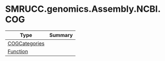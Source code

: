 ﻿
# SMRUCC.genomics.Assembly.NCBI.COG

|Type|Summary|
|----|-------|
|[COGCategories](./COGCategories.md)||
|[Function](./Function.md)||

